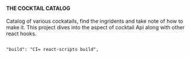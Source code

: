 #### THE COCKTAIL CATALOG

Catalog of various cockatails, find the ingridents and take note of how to make it.
This project dives into the aspect of cocktail Api along with other react hooks.

```

"build": "CI= react-scripts build",

```
